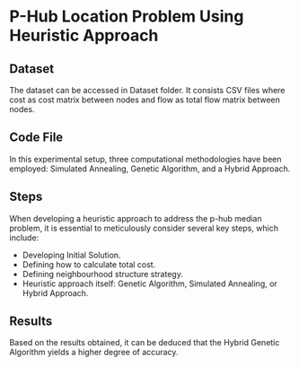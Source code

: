 # P-Hub Location Problem Using Heuristic Approach

## Dataset
The dataset can be accessed in Dataset folder. It consists CSV files where cost as cost matrix between nodes and flow as total flow matrix between nodes.

## Code File
In this experimental setup, three computational methodologies have been employed: Simulated Annealing, Genetic Algorithm, and a Hybrid Approach.

## Steps
When developing a heuristic approach to address the p-hub median problem, it is essential to meticulously consider several key steps, which include:
- Developing Initial Solution.
- Defining how to calculate total cost.
- Defining neighbourhood structure strategy.
- Heuristic approach itself: Genetic Algorithm, Simulated Annealing, or Hybrid Approach.

## Results
Based on the results obtained, it can be deduced that the Hybrid Genetic Algorithm yields a higher degree of accuracy.
